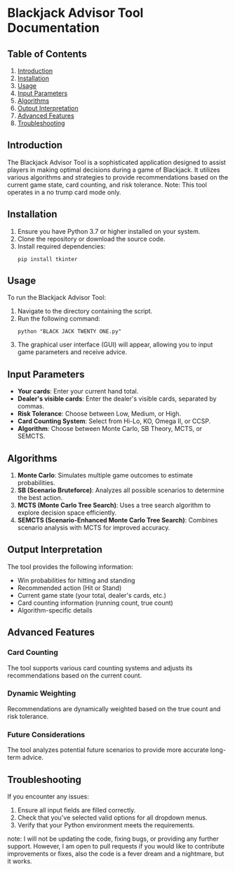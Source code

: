 # Blackjack Advisor Tool Documentation

## Table of Contents
1. [Introduction](#introduction)
2. [Installation](#installation)
3. [Usage](#usage)
4. [Input Parameters](#input-parameters)
5. [Algorithms](#algorithms)
6. [Output Interpretation](#output-interpretation)
7. [Advanced Features](#advanced-features)
8. [Troubleshooting](#troubleshooting)

## Introduction

The Blackjack Advisor Tool is a sophisticated application designed to assist players in making optimal decisions during a game of Blackjack. It utilizes various algorithms and strategies to provide recommendations based on the current game state, card counting, and risk tolerance. Note: This tool operates in a no trump card mode only.

## Installation

1. Ensure you have Python 3.7 or higher installed on your system.
2. Clone the repository or download the source code.
3. Install required dependencies:
   ```
   pip install tkinter
   ```

## Usage

To run the Blackjack Advisor Tool:

1. Navigate to the directory containing the script.
2. Run the following command:
   ```
   python "BLACK JACK TWENTY ONE.py"
   ```
3. The graphical user interface (GUI) will appear, allowing you to input game parameters and receive advice.

## Input Parameters

- **Your cards**: Enter your current hand total.
- **Dealer's visible cards**: Enter the dealer's visible cards, separated by commas.
- **Risk Tolerance**: Choose between Low, Medium, or High.
- **Card Counting System**: Select from Hi-Lo, KO, Omega II, or CCSP.
- **Algorithm**: Choose between Monte Carlo, SB Theory, MCTS, or SEMCTS.

## Algorithms

1. **Monte Carlo**: Simulates multiple game outcomes to estimate probabilities.
2. **SB (Scenario Bruteforce)**: Analyzes all possible scenarios to determine the best action.
3. **MCTS (Monte Carlo Tree Search)**: Uses a tree search algorithm to explore decision space efficiently.
4. **SEMCTS (Scenario-Enhanced Monte Carlo Tree Search)**: Combines scenario analysis with MCTS for improved accuracy.

## Output Interpretation

The tool provides the following information:

- Win probabilities for hitting and standing
- Recommended action (Hit or Stand)
- Current game state (your total, dealer's cards, etc.)
- Card counting information (running count, true count)
- Algorithm-specific details

## Advanced Features

### Card Counting
The tool supports various card counting systems and adjusts its recommendations based on the current count.

### Dynamic Weighting
Recommendations are dynamically weighted based on the true count and risk tolerance.

### Future Considerations
The tool analyzes potential future scenarios to provide more accurate long-term advice.

## Troubleshooting

If you encounter any issues:

1. Ensure all input fields are filled correctly.
2. Check that you've selected valid options for all dropdown menus.
3. Verify that your Python environment meets the requirements.

note: I will not be updating the code, fixing bugs, or providing any further support. However, I am open to pull requests if you would like to contribute improvements or fixes, also the code is a fever dream and a nightmare, but it works.